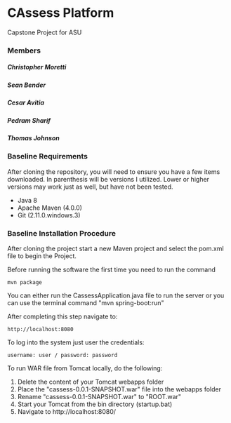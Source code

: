 # CAssess Platform #
Capstone Project for ASU

### Members ###
##### Christopher Moretti #####
##### Sean Bender #####
##### Cesar Avitia #####
##### Pedram Sharif #####
##### Thomas Johnson #####

### Baseline Requirements ###
After cloning the repository, you will need to ensure you have a few items downloaded.  In parenthesis will be versions I utilized.  Lower or higher versions may work just as well, but have not been tested.

 - Java 8
 - Apache Maven (4.0.0)
 - Git (2.11.0.windows.3)

### Baseline Installation Procedure ###
After cloning the project start a new Maven project and select the pom.xml file to begin the Project.

Before running the software the first time you need to run the command

    mvn package 

You can either run the CassessApplication.java file to run the server or you can use the terminal command "mvn spring-boot:run"

After completing this step navigate to:

    http://localhost:8080

To log into the system just user the credentials:

    username: user / password: password

To run WAR file from Tomcat locally, do the following:
1. Delete the content of your Tomcat webapps folder
2. Place the "cassess-0.0.1-SNAPSHOT.war" file into the webapps folder
3. Rename "cassess-0.0.1-SNAPSHOT.war" to "ROOT.war" 
4. Start your Tomcat from the bin directory (startup.bat)
5. Navigate to http://localhost:8080/
